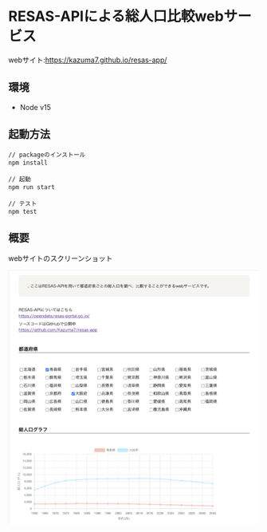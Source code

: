 # RESAS-APIによる総人口比較webサービス

webサイト:https://kazuma7.github.io/resas-app/

## 環境
- Node v15

## 起動方法

```
// packageのインストール
npm install

// 起動
npm run start

// テスト
npm test
```

## 概要
webサイトのスクリーンショット
<p align="center">
<img src="./img/workResImg.png" alt="画像" />
</p>
